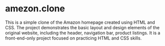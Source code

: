 # amezon.clone
This is a simple clone of the Amazon homepage created using HTML and CSS. The project demonstrates the basic layout and design elements of the original website, including the header, navigation bar, product listings. It is a front-end-only project focused on practicing HTML and CSS skills.

